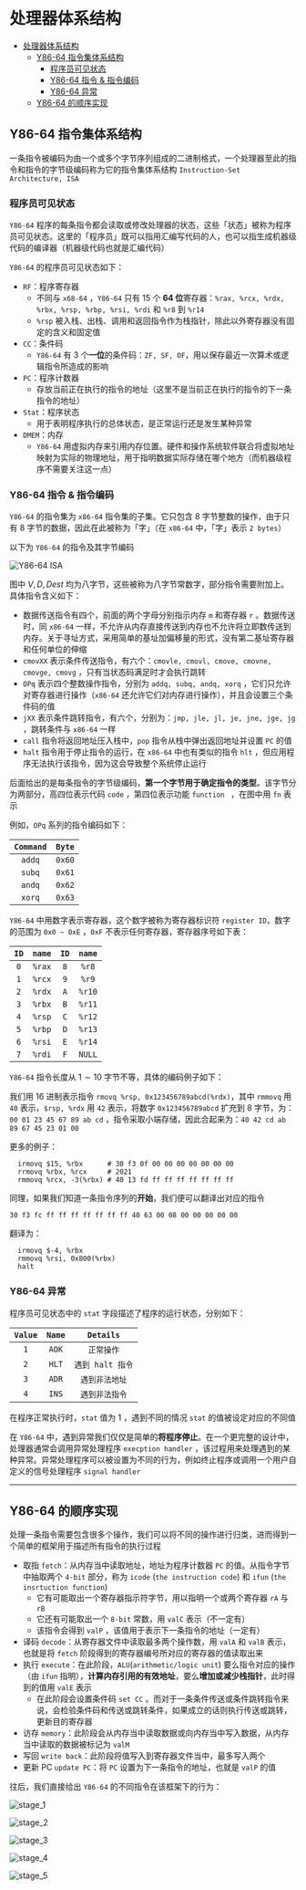 # 处理器体系结构

- [处理器体系结构](#处理器体系结构)
  - [Y86-64 指令集体系结构](#y86-64-指令集体系结构)
    - [程序员可见状态](#程序员可见状态)
    - [Y86-64 指令 \& 指令编码](#y86-64-指令--指令编码)
    - [Y86-64 异常](#y86-64-异常)
  - [Y86-64 的顺序实现](#y86-64-的顺序实现)


## Y86-64 指令集体系结构

一条指令被编码为由一个或多个字节序列组成的二进制格式，一个处理器至此的指令和指令的字节级编码称为它的指令集体系结构 `Instruction-Set Architecture, ISA`

### 程序员可见状态

`Y86-64` 程序的每条指令都会读取或修改处理器的状态，这些「状态」被称为程序员可见状态。这里的「程序员」既可以指用汇编写代码的人，也可以指生成机器级代码的编译器（机器级代码也就是汇编代码）

`Y86-64` 的程序员可见状态如下：

* `RF`：程序寄存器
  * 不同与 `x68-64` ，`Y86-64` 只有 $15$ 个 **$64$ 位**寄存器：`%rax, %rcx, %rdx, %rbx, %rsp, %rbp, %rsi, %rdi` 和 `%r8` 到 `%r14`
  * `%rsp` 被入栈、出栈、调用和返回指令作为栈指针，除此以外寄存器没有固定的含义和固定值
* `CC`：条件码
  * `Y86-64` 有 $3$ 个**一位**的条件码：`ZF, SF, OF`，用以保存最近一次算术或逻辑指令所造成的影响
* `PC`：程序计数器
  * 存放当前正在执行的指令的地址（这里不是当前正在执行的指令的下一条指令的地址）
* `Stat`：程序状态
  * 用于表明程序执行的总体状态，是正常运行还是发生某种异常
* `DMEM`：内存
  * `Y86-64` 用虚拟内存来引用内存位置。硬件和操作系统软件联合将虚拟地址映射为实际的物理地址，用于指明数据实际存储在哪个地方（而机器级程序不需要关注这一点）

### Y86-64 指令 & 指令编码

`Y86-64` 的指令集为 `x86-64` 指令集的子集。它只包含 $8$ 字节整数的操作，由于只有 $8$ 字节的数据，因此在此被称为「字」（在 `x86-64` 中，「字」表示 `2 bytes`）

以下为 `Y86-64` 的指令及其字节编码

![Y86-64 ISA](../img/Y86-64%20ISA.png)

图中 $V,D,Dest$ 均为八字节，这些被称为八字节常数字，部分指令需要附加上。具体指令含义如下：

* 数据传送指令有四个，前面的两个字母分别指示内存 `m` 和寄存器 `r` 。数据传送时，同 `x86-64` 一样，不允许从内存直接传送到内存也不允许将立即数传送到内存。关于寻址方式，采用简单的基址加偏移量的形式，没有第二基址寄存器和任何单位的伸缩
* `cmovXX` 表示条件传送指令，有六个：`cmovle, cmovl, cmove, cmovne, cmovge, cmovg` ，只有当状态码满足时才会执行跳转
* `OPq` 表示四个整数操作指令，分别为 `addq, subq, andq, xorq` ，它们只允许对寄存器进行操作（`x86-64` 还允许它们对内存进行操作），并且会设置三个条件码的值
* `jXX` 表示条件跳转指令，有六个，分别为：`jmp, jle, jl, je, jne, jge, jg` ，跳转条件与 `x86-64` 一样
* `call` 指令将返回地址压入栈中，`pop` 指令从栈中弹出返回地址并设置 `PC` 的值
* `halt` 指令用于停止指令的运行，在 `x86-64` 中也有类似的指令 `hlt` ，但应用程序无法执行该指令，因为这会导致整个系统停止运行

后面给出的是每条指令的字节级编码，**第一个字节用于确定指令的类型**。该字节分为两部分，高四位表示代码 `code` ，第四位表示功能 `function ` ，在图中用 `fn` 表示

例如，`OPq` 系列的指令编码如下：

|`Command`|`Byte`|
|:-:|:-:|
|`addq`|`0x60`|
|`subq`|`0x61`|
|`andq`|`0x62`|
|`xorq`|`0x63`|

`Y86-64` 中用数字表示寄存器，这个数字被称为寄存器标识符 `register ID`，数字的范围为 `0x0 ~ 0xE` ，`0xF` 不表示任何寄存器，寄存器序号如下表：

|`ID`|`name`|`ID`|`name`|
|:-:|:-:|:-:|:-:|
|`0`|`%rax`|`8`|`%r8`|
|`1`|`%rcx`|`9`|`%r9`|
|`2`|`%rdx`|`A`|`%r10`|
|`3`|`%rbx`|`B`|`%r11`|
|`4`|`%rsp`|`C`|`%r12`|
|`5`|`%rbp`|`D`|`%r13`|
|`6`|`%rsi`|`E`|`%r14`|
|`7`|`%rdi`|`F`|`NULL`|

`Y86-64` 指令长度从 $1 \sim 10$ 字节不等，具体的编码例子如下：

我们用 $16$ 进制表示指令 `rmovq %rsp, 0x123456789abcd(%rdx)`，其中 `rmmovq` 用 `40` 表示，`$rsp, %rdx` 用 `42` 表示，将数字 `0x123456789abcd` 扩充到 $8$ 字节，为：`00 01 23 45 67 89 ab cd` ，指令采取小端存储，因此合起来为：`40 42 cd ab 89 67 45 23 01 00`

更多的例子：

```assembly
  irmovq $15, %rbx      # 30 f3 0f 00 00 00 00 00 00 00
  rrmovq %rbx, %rcx     # 2021
  rmmovq %rcx, -3(%rbx) # 40 13 fd ff ff ff ff ff ff ff
```

同理，如果我们知道一条指令序列的**开始**，我们便可以翻译出对应的指令

`30 f3 fc ff ff ff ff ff ff ff 40 63 00 08 00 00 00 00 00`

翻译为：

```assembly
  irmovq $-4, %rbx
  rmmovq %rsi, 0x800(%rbx)
  halt
```

### Y86-64 异常

程序员可见状态中的 `stat` 字段描述了程序的运行状态，分别如下：

|`Value`|`Name`|`Details`|
|:-:|:-:|:-:|
|`1`|`AOK`|`正常操作`|
|`2`|`HLT`|`遇到 halt 指令`|
|`3`|`ADR`|`遇到非法地址`|
|`4`|`INS`|`遇到非法指令`|

在程序正常执行时，`stat` 值为 $1$ ，遇到不同的情况 `stat` 的值被设定对应的不同值

在 `Y86-64` 中，遇到异常我们仅仅是简单的**将程序停止**。在一个更完整的设计中，处理器通常会调用异常处理程序 `execption handler` ，该过程用来处理遇到的某种异常。异常处理程序可以被设置为不同的行为，例如终止程序或调用一个用户自定义的信号处理程序 `signal handler`

---

## Y86-64 的顺序实现

处理一条指令需要包含很多个操作，我们可以将不同的操作进行归类，进而得到一个简单的框架用于描述所有指令的执行过程

* 取指 `fetch`：从内存当中读取地址，地址为程序计数器 `PC` 的值。从指令字节中抽取两个 `4-bit` 部分，称为 `icode` (`the instruction code`) 和 `ifun` (`the insrtuction function`)
  * 它有可能取出一个寄存器指示符字节，用以指明一个或两个寄存器 `rA` 与 `rB`
  * 它还有可能取出一个 `8-bit` 常数，用 `valC` 表示（不一定有）
  * 该指令会得到 `valP` ，该值用于表示下一条指令的地址（一定有）
* 译码 `decode`：从寄存器文件中读取最多两个操作数，用 `valA` 和 `valB` 表示，也就是将 `fetch` 阶段得到的寄存器编号所对应的寄存器的值读取出来
* 执行 `execute`：在此阶段，`ALU`(`arithmetic/logic unit`) 要么指令对应的操作（由 `ifun` 指明），**计算内存引用的有效地址**，要么**增加或减少栈指针**，此时得到的值用 `valE` 表示
  * 在此阶段会设置条件码 `set CC` 。而对于一条条件传送或条件跳转指令来说，会检验条件码和传送或跳转条件，如果成立的话则执行传送或跳转，更新目的寄存器
* 访存 `memory`：此阶段会从内存当中读取数据或向内存当中写入数据，从内存当中读取的数据被标记为 `valM`
* 写回 `write back`：此阶段将值写入到寄存器文件当中，最多写入两个
* 更新 PC `update PC`：将 `PC` 设置为下一条指令的地址，也就是 `valP` 的值

往后，我们直接给出 `Y86-64` 的不同指令在该框架下的行为：

![stage_1](../img/stage_1.png)

![stage_2](../img/stage_2.png)

![stage_3](../img/stage_3.png)

![stage_4](../img/stage_4.png)

![stage_5](../img/stage_5.png)

